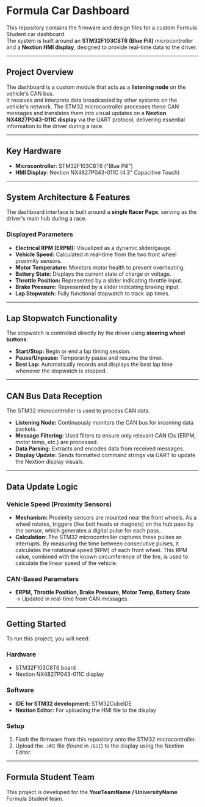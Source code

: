# Formula Car Dashboard

This repository contains the firmware and design files for a custom Formula Student car dashboard.  
The system is built around an **STM32F103C8T6 (Blue Pill)** microcontroller and a **Nextion HMI display**, designed to provide real-time data to the driver.

---

## Project Overview
The dashboard is a custom module that acts as a **listening node** on the vehicle's CAN bus.  
It receives and interprets data broadcasted by other systems on the vehicle's network. The STM32 microcontroller processes these CAN messages and translates them into visual updates on a **Nextion NX4827P043-011C display** via the UART protocol, delivering essential information to the driver during a race.

---

## Key Hardware
- **Microcontroller**: STM32F103C8T6 ("Blue Pill")  
- **HMI Display**: Nextion NX4827P043-011C (4.3" Capacitive Touch)

---

## System Architecture & Features
The dashboard interface is built around a **single Racer Page**, serving as the driver's main hub during a race.

### Displayed Parameters
- **Electrical RPM (ERPM):** Visualized as a dynamic slider/gauge.  
- **Vehicle Speed:** Calculated in real-time from the two front wheel proximity sensors.  
- **Motor Temperature:** Monitors motor health to prevent overheating.  
- **Battery State:** Displays the current state of charge or voltage.  
- **Throttle Position:** Represented by a slider indicating throttle input.  
- **Brake Pressure:** Represented by a slider indicating braking input.  
- **Lap Stopwatch:** Fully functional stopwatch to track lap times.  

---

## Lap Stopwatch Functionality
The stopwatch is controlled directly by the driver using **steering wheel buttons**:

- **Start/Stop:** Begin or end a lap timing session.  
- **Pause/Unpause:** Temporarily pause and resume the timer.  
- **Best Lap:** Automatically records and displays the best lap time whenever the stopwatch is stopped.  

---

## CAN Bus Data Reception
The STM32 microcontroller is used to process CAN data.

- **Listening Node:** Continuously monitors the CAN bus for incoming data packets.  
- **Message Filtering:** Used filters to ensure only relevant CAN IDs (ERPM, motor temp, etc.) are processed.  
- **Data Parsing:** Extracts and encodes data from received messages.  
- **Display Update:** Sends formatted command strings via UART to update the Nextion display visuals.  

---

## Data Update Logic
### Vehicle Speed (Proximity Sensors)
- **Mechanism:** Proximity sensors are mounted near the front wheels. As a wheel rotates, triggers (like bolt heads or magnets) on the hub pass by the sensor, which generates a digital pulse for each pass..  
- **Calculation:** The STM32 microcontroller captures these pulses as interrupts. By measuring the time between consecutive pulses, it calculates the rotational speed (RPM) of each front wheel. This RPM value, combined with the known circumference of the tire, is used to calculate the linear speed of the vehicle.  

### CAN-Based Parameters
- **ERPM, Throttle Position, Brake Pressure, Motor Temp, Battery State**  
  → Updated in real-time from CAN messages.  

---

## Getting Started
To run this project, you will need:

### Hardware
- STM32F103C8T6 board  
- Nextion NX4827P043-011C display  

### Software
- **IDE for STM32 development:** STM32CubeIDE  
- **Nextion Editor:** For uploading the HMI file to the display  

### Setup
1. Flash the firmware from this repository onto the STM32 microcontroller.  
2. Upload the `.HMI` file (found in `/GUI`) to the display using the Nextion Editor.  

---

## Formula Student Team
This project is developed for the **YourTeamName / UniversityName** Formula Student team.
